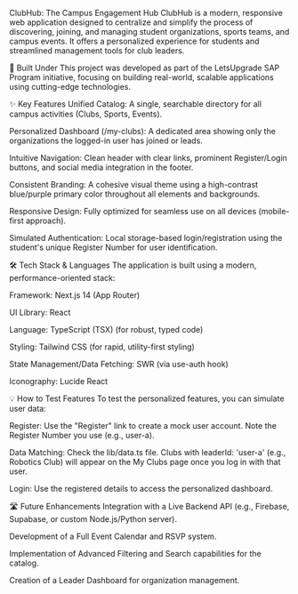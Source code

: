 ClubHub: The Campus Engagement Hub
ClubHub is a modern, responsive web application designed to centralize and simplify the process of discovering, joining, and managing student organizations, sports teams, and campus events. It offers a personalized experience for students and streamlined management tools for club leaders.

🚀 Built Under
This project was developed as part of the LetsUpgrade SAP Program initiative, focusing on building real-world, scalable applications using cutting-edge technologies.

✨ Key Features
Unified Catalog: A single, searchable directory for all campus activities (Clubs, Sports, Events).

Personalized Dashboard (/my-clubs): A dedicated area showing only the organizations the logged-in user has joined or leads.

Intuitive Navigation: Clean header with clear links, prominent Register/Login buttons, and social media integration in the footer.

Consistent Branding: A cohesive visual theme using a high-contrast blue/purple primary color throughout all elements and backgrounds.

Responsive Design: Fully optimized for seamless use on all devices (mobile-first approach).

Simulated Authentication: Local storage-based login/registration using the student's unique Register Number for user identification.

🛠️ Tech Stack & Languages
The application is built using a modern, performance-oriented stack:

Framework: Next.js 14 (App Router)

UI Library: React

Language: TypeScript (TSX) (for robust, typed code)

Styling: Tailwind CSS (for rapid, utility-first styling)

State Management/Data Fetching: SWR (via use-auth hook)

Iconography: Lucide React

💡 How to Test Features
To test the personalized features, you can simulate user data:

Register: Use the "Register" link to create a mock user account. Note the Register Number you use (e.g., user-a).

Data Matching: Check the lib/data.ts file. Clubs with leaderId: 'user-a' (e.g., Robotics Club) will appear on the My Clubs page once you log in with that user.

Login: Use the registered details to access the personalized dashboard.

🛣️ Future Enhancements
Integration with a Live Backend API (e.g., Firebase, Supabase, or custom Node.js/Python server).

Development of a Full Event Calendar and RSVP system.

Implementation of Advanced Filtering and Search capabilities for the catalog.

Creation of a Leader Dashboard for organization management.
